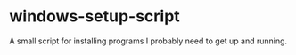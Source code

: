 # windows-setup-script
A small script for installing programs I probably need to get up and running.
